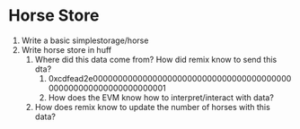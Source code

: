 # Horse Store

1. Write a basic simplestorage/horse
2. Write horse store in huff
   1. Where did this data come from? How did remix know to send this dta?
      1. 0xcdfead2e0000000000000000000000000000000000000000000000000000000000000001
      2. How does the EVM know how to interpret/interact with data?
   2. How does remix know to update the number of horses with this data?
